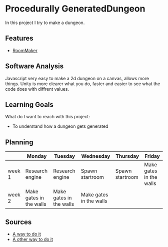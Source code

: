 ﻿# Procedurally​ ​Generated​ ​Dungeon

In this project I try to make a dungeon.

## Features

- [RoomMaker](https://github.com/ColinvD/ProefOpdrachten/blob/master/Procedurally%E2%80%8BGenerated%E2%80%8B%E2%80%8BDungeon/Assets/Scripts/Room.cs)

## Software Analysis

Javascript very easy to make a 2d dungeon on a canvas, allows more things.
Unity is more clearer what you do, faster and easier to see what the code does with diffrent values.

## Learning Goals
What do I want to reach with this project:
- To understand how a dungeon gets generated

## Planning

| | Monday | Tuesday | Wednesday | Thursday | Friday |
| --- | --- | --- | --- | --- | --- |
|week 1 | Research engine | Research engine | Spawn startroom | Spawn startroom | Make gates in the walls |
|week 2 | Make gates in the walls | Make gates in the walls | Make gates in the walls | | |

## Sources

- [A way to do it](http://www.gamasutra.com/blogs/AAdonaac/20150903/252889/Procedural_Dungeon_Generation_Algorithm.php)
- [A other way to do it](http://journal.stuffwithstuff.com/2014/12/21/rooms-and-mazes/)
